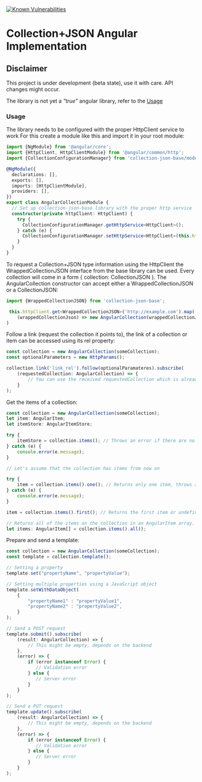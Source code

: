 [![Known Vulnerabilities](https://snyk.io/test/github/avatao/collection-json-angular/badge.svg)](https://snyk.io/test/github/avatao/collection-json-angular)

Collection+JSON Angular Implementation
======================================


Disclaimer
---

This project is under development (beta state), use it with care. API changes might occur.

The library is not yet a *"true"* angular library, refer to the [Usage](#usage)
 
### Usage

The library needs to be configured with the proper HttpClient service to work
For this create a module like this and import it in your root module:

```typescript
import {NgModule} from '@angular/core';
import {HttpClient, HttpClientModule} from '@angular/common/http';
import {CollectionConfigurationManager} from 'collection-json-base/models'

@NgModule({
  declarations: [],
  exports: [],
  imports: [HttpClientModule],
  providers: [],
})
export class AngularCollectionModule {
  // Set up collection-json-base library with the proper http service
  constructor(private httpClient: HttpClient) {
    try {
      CollectionConfigurationManager.getHttpService<HttpClient>();
    } catch (e) {
      CollectionConfigurationManager.setHttpService<HttpClient>(this.httpClient);
    }
  }
}

```

To request a Collection+JSON type information using the HttpClient the WrappedCollectionJSON interface
from the base library can be used. Every collection will come in a form { collection: CollectionJSON }.
The AngularCollection constructor can accept either a WrappedCollectionJSON or a CollectionJSON:

```typescript
import {WrappedCollectionJSON} from 'collection-json-base';

 this.httpClient.get<WrappedCollectionJSON>('http://example.com').map(
    (wrappedCollectionJson) => new AngularCollection(wrappedCollectionJson)
)
```

Follow a link (request the collection it points to), the link of a collection or item can be accessed
using its rel property:

```typescript
const collection = new AngularCollection(someCollection);
const optionalParameters = new HttpParams();

collection.link('link_rel').follow(optionalParamateres).subscribe(
    (requestedCollection: AngularCollection) => {
        // You can use the received requestedCollection which is already an AngularCollection type.
    }
);
```

Get the items of a collection:

```typescript
const collection = new AngularCollection(someCollection);
let item: AngularItem;
let itemStore: AngularItemStore;

try {
    itemStore = collection.items(); // Throws an error if there are no items on the collection
} catch (e) {
    console.error(e.message);
}

// Let's assume that the collection has items from now on

try {
    item = collection.items().one(); // Returns only one item, throws an error if there are more than one
} catch (e) {
    console.error(e.message);
}

item = collection.items().first(); // Returns the first item or undefined

// Returns all of the items on the collection in an AngularItem array.
let items: AngularItem[] = collection.items().all(); 
```

Prepare and send a template:

```typescript
const collection = new AngularCollection(someCollection);
const template = collection.template();

// Setting a property
template.set("propertyName", "propertyValue");

// Setting multiple properties using a JavaScript object
template.setWithDataObject(
    {
        "propertyName1" : "propertyValue1",
        "propertyName2" : "propertyValue2",
    }
);

// Send a POST request
template.submit().subscribe(
    (result: AngularCollection) => {
        // This might be empty, depends on the backend
    },
    (error) => {
        if (error instanceof Error) {
           // Validation error
        } else {
           // Server error
        }
    }
);

// Send a PUT request
template.update().subscribe(
    (result: AngularCollection) => {
        // This might be empty, depends on the backend
    },
    (error) => {
        if (error instanceof Error) {
           // Validation error
        } else {
           // Server error
        }
    }
);
```
